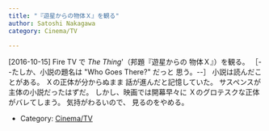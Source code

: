 ```yaml
---
title: "『遊星からの物体Ｘ』を観る"
author: Satoshi Nakagawa
category: Cinema/TV

---
```


[2016-10-15]  Fire TV で _The Thing_'（邦題『遊星からの
物体Ｘ』）を観る。
［--たしか、小説の題名は "Who Goes There?" だっと
思う。--］
小説は読んだことがある。
Ｘの正体が分からぬまま
話が進んだと記憶していた。
サスペンスが主体の小説だったはずだ。
しかし、映画では開幕早々に
Ｘのグロテスクな正体がバレてしまう。
気持がわるいので、
見るのをやめる。

- Category: [Cinema/TV](/categories.html#Cinema/TV)

